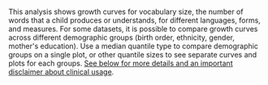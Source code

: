 This analysis shows growth curves for vocabulary size, the number of words that
a child produces or understands, for different languages, forms, and measures.
For some datasets, it is possible to compare growth curves across different
demographic groups (birth order, ethnicity, gender, mother's education). Use a
median quantile type to compare demographic groups on a single plot, or other
quantile sizes to see separate curves and plots for each groups. [See below for
more details and an important disclaimer about clinical usage](#details).
